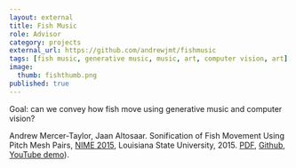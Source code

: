```yaml
---
layout: external
title: Fish Music
role: Advisor
category: projects
external_url: https://github.com/andrewjmt/fishmusic
tags: [fish music, generative music, music, art, computer vision, art]
image:
  thumb: fishthumb.png
published: true
---
```


Goal: can we convey how fish move using generative music and computer vision?

Andrew Mercer-Taylor, Jaan Altosaar. Sonification of Fish Movement Using Pitch Mesh Pairs, [NIME 2015](http://www.nime.org/wp-publications/amercer-taylor2015/), Louisiana State University, 2015. [PDF](https://nime2015.lsu.edu/proceedings/155/0155-paper.pdf), [Github](https://github.com/andrewjmt/fishmusic), [YouTube demo](https://www.youtube.com/watch?v=HzsFGQyIpuc)).